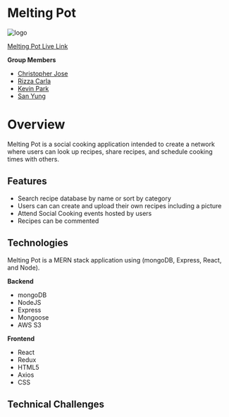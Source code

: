 # Melting Pot

![logo](https://meltingpot-mern.s3-us-west-1.amazonaws.com/melting_pot_logo_with_name_resized.png)

[Melting Pot Live Link](https://melting-pot-mern.herokuapp.com/)

**Group Members**

 - [Christopher Jose](https://github.com/ChristopherJose707)
 - [Rizza Carla](https://github.com/RizzaCarla)
 - [Kevin Park](https://github.com/kevinpark02)
 - [San Yung](https://github.com/SanYung)

# Overview

Melting Pot is a social cooking application intended to create a network where users can look up recipes, share recipes, and schedule cooking times with others. 

## Features

 - Search recipe database by name or sort by category 
 - Users can can create and upload their own recipes including a picture
 - Attend Social Cooking events hosted by users
 - Recipes can be commented 

## Technologies 

Melting Pot is a MERN stack application using (mongoDB, Express, React, and Node).

**Backend**

 - mongoDB
 - NodeJS
 - Express
 - Mongoose
 - AWS S3
 
 **Frontend**
 
 - React
 - Redux
 - HTML5
 - Axios
 - CSS 
 

## Technical Challenges



